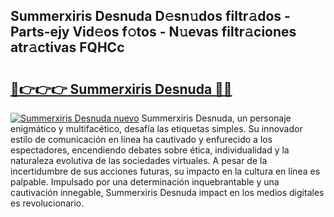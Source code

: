 ## Summerxiris Desnuda D𝚎sn𝚞dos filtr𝚊dos - Parts-ejy Vid𝚎os f𝚘tos - N𝚞evas filtr𝚊ciones atr𝚊ctivas FQHCc

# <h2><a href="http://mbd2qsg.tromn.icu/?c=Summerxiris+Desnuda">🔗👉👉👉 Summerxiris Desnuda 🔗🔗</a></h2>

[![Summerxiris Desnuda nuevo](https://i.imgur.com/pEAQMta.gif)](http://mbd2qsg.tromn.icu/?c=Summerxiris+Desnuda)
Summerxiris Desnuda, un personaje enigmático y multifacético, desafía las etiquetas simples. Su innovador estilo de comunicación en línea ha cautivado y enfurecido a los espectadores, encendiendo debates sobre ética, individualidad y la naturaleza evolutiva de las sociedades virtuales. A pesar de la incertidumbre de sus acciones futuras, su impacto en la cultura en línea es palpable. Impulsado por una determinación inquebrantable y una cautivación innegable, Summerxiris Desnuda impact en los medios digitales es revolucionario.
